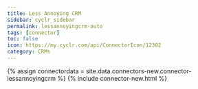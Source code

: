 ```yaml
---
title: Less Annoying CRM
sidebar: cyclr_sidebar
permalink: lessannoyingcrm-auto
tags: [connector]
toc: false
icon: https://my.cyclr.com/api/ConnectorIcon/12302
category: CRMs
---
```

{% assign connectordata = site.data.connectors-new.connector-lessannoyingcrm %}
{% include connector-new.html %}	